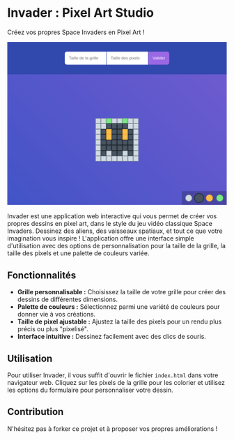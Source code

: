# Invader : Pixel Art Studio

Créez vos propres Space Invaders en Pixel Art !

![Resultat_Invader](invader_img.png)

Invader est une application web interactive qui vous permet de créer vos propres dessins en pixel art, dans le style du jeu vidéo classique Space Invaders.  Dessinez des aliens, des vaisseaux spatiaux, et tout ce que votre imagination vous inspire ! L'application offre une interface simple d'utilisation avec des options de personnalisation pour la taille de la grille, la taille des pixels et une palette de couleurs variée.

## Fonctionnalités

* **Grille personnalisable :**  Choisissez la taille de votre grille pour créer des dessins de différentes dimensions.
* **Palette de couleurs :**  Sélectionnez parmi une variété de couleurs pour donner vie à vos créations.
* **Taille de pixel ajustable :** Ajustez la taille des pixels pour un rendu plus précis ou plus "pixelisé".
* **Interface intuitive :**  Dessinez facilement avec des clics de souris.

## Utilisation

Pour utiliser Invader, il vous suffit d'ouvrir le fichier `index.html` dans votre navigateur web.  Cliquez sur les pixels de la grille pour les colorier et utilisez les options du formulaire pour personnaliser votre dessin.

## Contribution

N'hésitez pas à forker ce projet et à proposer vos propres améliorations !
